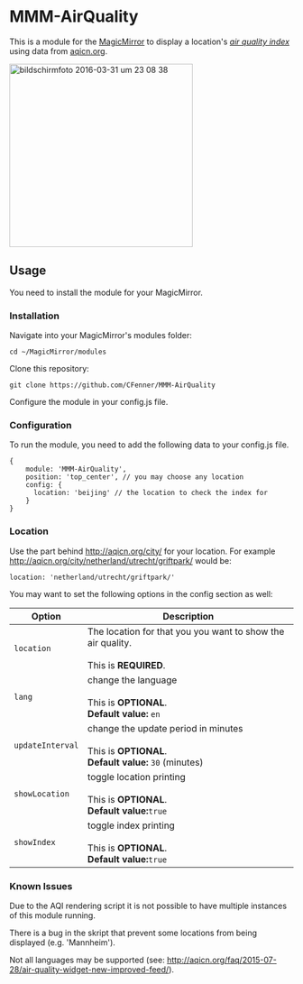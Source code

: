 # MMM-AirQuality

This is a module for the [MagicMirror](https://github.com/MichMich/MagicMirror) to display a location's [*air quality index*](https://en.wikipedia.org/wiki/Air_quality_index) using data from [aqicn.org](http://aqicn.org/here/).

<img width="325" alt="bildschirmfoto 2016-03-31 um 23 08 38" src="https://cloud.githubusercontent.com/assets/9592452/14190991/b8a5de12-f795-11e5-8d5d-593bbf4e4e3c.png">

## Usage 

You need to install the module for your MagicMirror.

### Installation

Navigate into your MagicMirror's modules folder:

```shell
cd ~/MagicMirror/modules
```
Clone this repository:
```shell
git clone https://github.com/CFenner/MMM-AirQuality
```
Configure the module in your config.js file.

### Configuration

To run the module, you need to add the following data to your config.js file.

```
{
	module: 'MMM-AirQuality',
	position: 'top_center', // you may choose any location
	config: {
	  location: 'beijing' // the location to check the index for
	}
}
```

### Location
Use the part behind http://aqicn.org/city/ for your location.
For example http://aqicn.org/city/netherland/utrecht/griftpark/ would be:
```
location: 'netherland/utrecht/griftpark/'
```

You may want to set the following options in the config section as well:

| Option |  Description | 
|---|---|
| `location` | The location for that you you want to show the air quality.<br><br>This is **REQUIRED**.| 
| `lang` | change the language<br><br>This is **OPTIONAL**.<br>**Default value:** `en` | 
| `updateInterval` |  change the update period in minutes<br><br>This is **OPTIONAL**.<br>**Default value:** `30` (minutes) | 
| `showLocation` | toggle location printing<br><br>This is **OPTIONAL**.<br>**Default value:**`true` |
| `showIndex` | toggle index printing<br><br>This is **OPTIONAL**.<br>**Default value:**`true` | 

### Known Issues

Due to the AQI rendering script it is not possible to have multiple instances of this module running.

There is a bug in the skript that prevent some locations from being displayed (e.g. 'Mannheim'). 

Not all languages may be supported (see: http://aqicn.org/faq/2015-07-28/air-quality-widget-new-improved-feed/).
